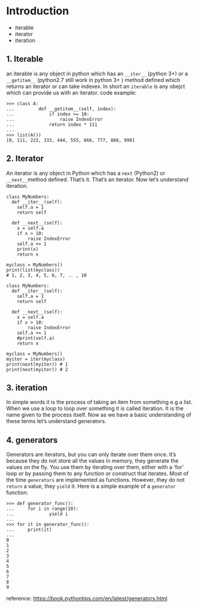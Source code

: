 # Introduction
* iterable
* iterator
* iteration

## 1. Iterable
an iterable is any object in python which has an `__iter__` (python 3+) or a  `__getitem__` (python2.7 still work in python 3+ ) method defined which returns an iterator or can take indexex. In short an `iterable` is any obejct which can provide us with an iterator.
code example:
```
>>> class A:
...         def __getitem__(self, index):
...             if index >= 10:
...                 raise IndexError
...             return index * 111
... 
>>> list(A())
[0, 111, 222, 333, 444, 555, 666, 777, 888, 999]
```

## 2. Iterator 

An iterator is any object in Python which has a `next` (Python2) or `__next__`method defined. That’s it. That’s an iterator. Now let’s understand iteration.

```
class MyNumbers:
  def __iter__(self):
    self.a = 1
    return self

  def __next__(self):
    x = self.a
    if x > 10:
    	raise IndexError
    self.a += 1
    print(x)
    return x

myclass = MyNumbers()
print(list(myclass))
# 1, 2, 3, 4, 5, 6, 7, .. , 10

class MyNumbers:
  def __iter__(self):
    self.a = 1
    return self

  def __next__(self):
    x = self.a
    if x > 10:
    	raise IndexError
    self.a += 1
    #print(self.a)
    return x

myclass = MyNumbers()
myiter = iter(myclass)
print(next(myiter)) # 1
print(next(myiter)) # 2
```

## 3. iteration
In simple words it is the process of taking an item from something e.g a list. When we use a loop to loop over something it is called iteration. It is the name given to the process itself. Now as we have a basic understanding of these terms let’s understand generators.


## 4. generators

Generators are iterators, but you can only iterate over them once. It’s because they do not store all the values in memory, they generate the values on the fly. You use them by iterating over them, either with a ‘for’ loop or by passing them to any function or construct that iterates. Most of the time `generators` are implemented as functions. However, they do not `return` a value, they `yield` it. Here is a simple example of a `generator` function:
```
>>> def generator_func():
...     for i in range(10):
...             yield i
... 
>>> for it in generator_func():
...     print(it)
... 
0
1
2
3
4
5
6
7
8
9
```

reference:
https://book.pythontips.com/en/latest/generators.html
